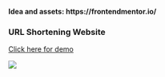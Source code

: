 <p style="font-weight: bold;">Idea and assets: https://frontendmentor.io/</p>

<h3>URL Shortening Website</h3>
<a href="https://lovely-entremet-18edd7.netlify.app/"><p style="margin-bottom: 15px; font-size: 14px;">Click here for demo</p></a>
<img src="https://i.imgur.com/plB9eUJ.jpeg">
